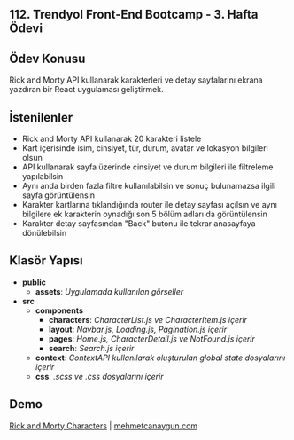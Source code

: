 ## 112. Trendyol Front-End Bootcamp - 3. Hafta Ödevi

## Ödev Konusu

Rick and Morty API kullanarak karakterleri ve detay sayfalarını ekrana yazdıran bir React uygulaması geliştirmek.

## İstenilenler

- Rick and Morty API kullanarak 20 karakteri listele
- Kart içerisinde isim, cinsiyet, tür, durum, avatar ve lokasyon bilgileri olsun
- API kullanarak sayfa üzerinde cinsiyet ve durum bilgileri ile filtreleme yapılabilsin
- Aynı anda birden fazla filtre kullanılabilsin ve sonuç bulunamazsa ilgili sayfa görüntülensin
- Karakter kartlarına tıklandığında router ile detay sayfası açılsın ve aynı bilgilere ek karakterin oynadığı son 5 bölüm adları da görüntülensin
- Karakter detay sayfasından "Back" butonu ile tekrar anasayfaya dönülebilsin

## Klasör Yapısı

- **public**
  - **assets**: _Uygulamada kullanılan görseller_
- **src**
  - **components**
    - **characters**: _CharacterList.js ve CharacterItem.js içerir_
    - **layout**: _Navbar.js, Loading.js, Pagination.js içerir_
    - **pages**: _Home.js, CharacterDetail.js ve NotFound.js içerir_
    - **search**: _Search.js içerir_
  - **context**: _ContextAPI kullanılarak oluşturulan global state dosyalarını içerir_
  - **css**: _.scss ve .css dosyalarını içerir_

## Demo

[Rick and Morty Characters]() | [mehmetcanaygun.com](https://mehmetcanaygun.com)
